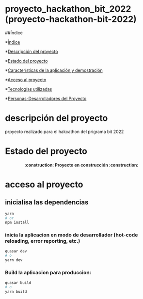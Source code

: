# proyecto_hackathon_bit_2022 (proyecto-hackathon-bit-2022)

##Índice


*[Índice](#índice)

*[Descripción del proyecto](#descripción-del-proyecto)

*[Estado del proyecto](#Estado-del-proyecto)

*[Características de la aplicación y demostración](#Características-de-la-aplicación-y-demostración)

*[Acceso al proyecto](#acceso-al-proyecto)

*[Tecnologías utilizadas](#tecnologías-utilizadas)

*[Personas-Desarrolladores del Proyecto](#personas-desarrolladores)


# descripción del proyecto

prpyecto realizado para el hakcathon del prigrama bit 2022


# Estado del proyecto

<h4 align="center">
:construction: Proyecto en construcción :construction:
</h4>

# acceso al proyecto

## inicialisa las dependencias
```bash
yarn
# or
npm install
```

### inicia la aplicacion en modo de desarrollador (hot-code reloading, error reporting, etc.)
```bash
quasar dev
# o
yarn dev
```


### Build la aplicacion para produccion:
```bash
quasar build
# o
yarn build
```
